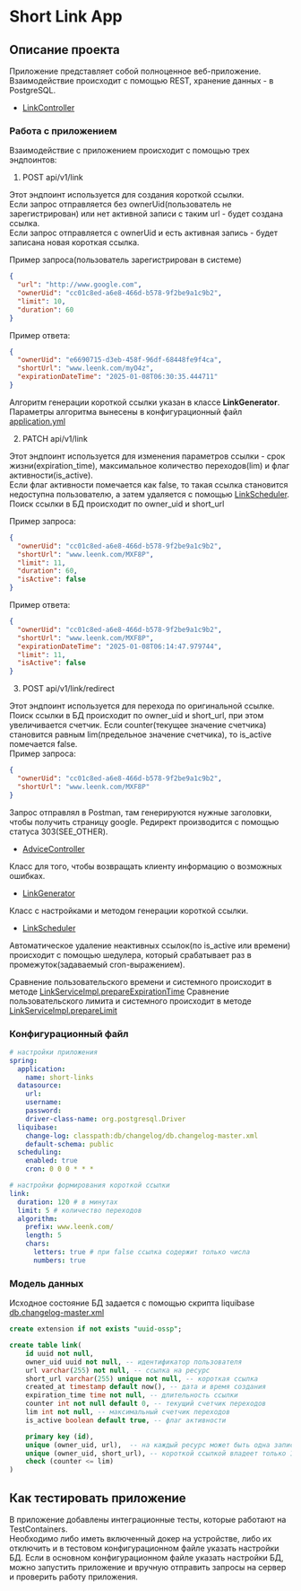 # Short Link App

## Описание проекта

Приложение представляет собой полноценное веб-приложение.  
Взаимодействие происходит с помощью REST, хранение данных - в PostgreSQL.  

* [LinkController](src/main/java/sf/shortlinks/api/LinkController.java)

### Работа с приложением

Взаимодействие с приложением происходит с помощью трех эндпоинтов:

1. POST api/v1/link

Этот эндпоинт используется для создания короткой ссылки.  
Если запрос отправляется без ownerUid(пользователь не зарегистрирован) или нет активной записи с таким url - будет создана ссылка.  
Если запрос отправляется с ownerUid и есть активная запись - будет записана новая короткая ссылка.  

Пример запроса(пользователь зарегистрирован в системе)
```json
{
  "url": "http://www.google.com",
  "ownerUid": "cc01c8ed-a6e8-466d-b578-9f2be9a1c9b2",
  "limit": 10,
  "duration": 60
}
```
Пример ответа: 
```json
{
  "ownerUid": "e6690715-d3eb-458f-96df-68448fe9f4ca",
  "shortUrl": "www.leenk.com/myO4z",
  "expirationDateTime": "2025-01-08T06:30:35.444711"
}
```
Алгоритм генерации короткой ссылки указан в классе **LinkGenerator**. Параметры алгоритма вынесены в конфигурационный файл [application.yml](src/main/resources/application.yml)

2. PATCH api/v1/link

Этот эндпоинт используется для изменения параметров ссылки - срок жизни(expiration_time), максимальное количество переходов(lim) и флаг активности(is_active).  
Если флаг активности помечается как false, то такая ссылка становится недоступна пользователю, а затем удаляется с помощью [LinkScheduler](src/main/java/sf/shortlinks/scheduler/LinkScheduler.java).
Поиск ссылки в БД происходит по owner_uid и short_url

Пример запроса:
```json
{
  "ownerUid": "cc01c8ed-a6e8-466d-b578-9f2be9a1c9b2",
  "shortUrl": "www.leenk.com/MXF8P",
  "limit": 11,
  "duration": 60,
  "isActive": false
}
```
Пример ответа:
```json
{
  "ownerUid": "cc01c8ed-a6e8-466d-b578-9f2be9a1c9b2",
  "shortUrl": "www.leenk.com/MXF8P",
  "expirationDateTime": "2025-01-08T06:14:47.979744",
  "limit": 11,
  "isActive": false
}
```

3. POST api/v1/link/redirect

Этот эндпоинт используется для перехода по оригинальной ссылке.   
Поиск ссылки в БД происходит по owner_uid и short_url, при этом увеличивается счетчик.
Если counter(текущее значение счетчика) становится равным lim(предельное значение счетчика), то is_active помечается false.  
Пример запроса:
```json
{
  "ownerUid": "cc01c8ed-a6e8-466d-b578-9f2be9a1c9b2",
  "shortUrl": "www.leenk.com/MXF8P"
}
```
Запрос отправлял в Postman, там генерируются нужные заголовки, чтобы получить страницу google. Редирект производится с помощью статуса 303(SEE_OTHER).  
* [AdviceController](src/main/java/sf/shortlinks/api/AdviceController.java) 

Класс для того, чтобы возвращать клиенту информацию о возможных ошибках.

* [LinkGenerator](src/main/java/sf/shortlinks/generator/LinkGenerator.java)

Класс с настройками и методом генерации короткой ссылки.

* [LinkScheduler](src/main/java/sf/shortlinks/scheduler/LinkScheduler.java)

Автоматическое удаление неактивных ссылок(по is_active или времени) происходит с помощью шедулера, который срабатывает раз в промежуток(задаваемый cron-выражением).  

Сравнение пользовательского времени и системного происходит в методе [LinkServiceImpl.prepareExpirationTime](src/main/java/sf/shortlinks/service/impl/LinkServiceImpl.java)
Сравнение пользовательского лимита и системного происходит в методе [LinkServiceImpl.prepareLimit](src/main/java/sf/shortlinks/service/impl/LinkServiceImpl.java)

### Конфигурационный файл 
```yaml
# настройки приложения
spring:
  application:
    name: short-links
  datasource:
    url: 
    username: 
    password: 
    driver-class-name: org.postgresql.Driver
  liquibase:
    change-log: classpath:db/changelog/db.changelog-master.xml
    default-schema: public
  scheduling:
    enabled: true
    cron: 0 0 0 * * *

# настройки формирования короткой ссылки
link:
  duration: 120 # в минутах
  limit: 5 # количество переходов
  algorithm:
    prefix: www.leenk.com/ 
    length: 5
    chars:
      letters: true # при false ссылка содержит только числа
      numbers: true
```
### Модель данных 
Исходное состояние БД задается с помощью скрипта liquibase [db.changelog-master.xml](src/main/resources/db/changelog/db.changelog-master.xml)

```sql
create extension if not exists "uuid-ossp";

create table link(
    id uuid not null,
    owner_uid uuid not null, -- идентификатор пользователя
    url varchar(255) not null, -- ссылка на ресурс
    short_url varchar(255) unique not null, -- короткая ссылка
    created_at timestamp default now(), -- дата и время создания
    expiration_time time not null, -- длительность ссылки
    counter int not null default 0, -- текущий счетчик переходов
    lim int not null, -- максимальный счетчик переходов
    is_active boolean default true, -- флаг активности

    primary key (id),
    unique (owner_uid, url),  -- на каждый ресурс может быть одна запись на пользователя
    unique (owner_uid, short_url), -- короткой ссылкой владеет только 1 пользователь
    check (counter <= lim)
)
```
## Как тестировать приложение

В приложение добавлены интеграционные тесты, которые работают на TestContainers.  
Необходимо либо иметь включенный докер на устройстве, либо их отключить и в тестовом конфигурационном файле указать настройки БД.
Если в основном конфигурационном файле указать настройки БД, можно запустить приложение и вручную отправить запросы на сервер и проверить работу приложения.
